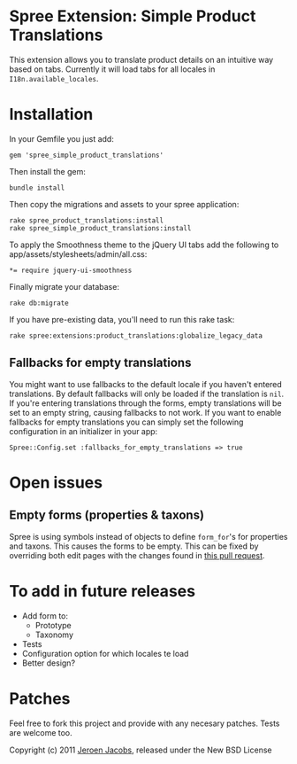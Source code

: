 # Spree Extension: Simple Product Translations
This extension allows you to translate product details on an intuitive way based on tabs.
Currently it will load tabs for all locales in `I18n.available_locales`.

# Installation
In your Gemfile you just add:

    gem 'spree_simple_product_translations'

Then install the gem:

    bundle install

Then copy the migrations and assets to your spree application:

    rake spree_product_translations:install
    rake spree_simple_product_translations:install

To apply the Smoothness theme to the jQuery UI tabs add the following to app/assets/stylesheets/admin/all.css:

    *= require jquery-ui-smoothness    
    
Finally migrate your database:

    rake db:migrate

If you have pre-existing data, you'll need to run this rake task:

    rake spree:extensions:product_translations:globalize_legacy_data

## Fallbacks for empty translations ##

You might want to use fallbacks to the default locale if you haven't entered translations. By default fallbacks will only be loaded if the translation is `nil`. If you're entering translations through the forms, empty translations will be set to an empty string, causing fallbacks to not work. If you want to enable fallbacks for empty translations you can simply set the following configuration in an initializer in your app:

    Spree::Config.set :fallbacks_for_empty_translations => true

# Open issues
## Empty forms (properties & taxons)
Spree is using symbols instead of objects to define `form_for`'s for properties and taxons. This causes the forms to be empty. This can be fixed by overriding both edit pages with the changes found in [this pull request](https://github.com/spree/spree/pull/326).

# To add in future releases
* Add form to:
   + Prototype
   + Taxonomy
* Tests
* Configuration option for which locales te load
* Better design?

# Patches
Feel free to fork this project and provide with any necesary patches. Tests are welcome too.

Copyright (c) 2011 [Jeroen Jacobs](https://github.com/jeroenj), released under the New BSD License
